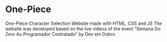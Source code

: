 # One-Piece
One-Piece Character Selection Website made with HTML, CSS and JS
The website was developed based on the live videos of the event "Semana Do Zero Ao Programador Contratado" by Dev em Dobro
